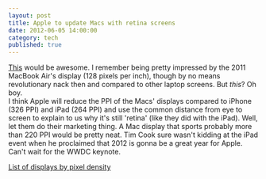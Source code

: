```yaml
---
layout: post
title: Apple to update Macs with retina screens
date: 2012-06-05 14:00:00
category: tech
published: true
---
```



[This](http://9to5mac.com/2012/06/04/apple-to-update-most-of-its-mac-lineup-and-multiple-accessories-at-wwdc/#vanilla_comments) would be awesome. I remember being pretty impressed by the 2011 MacBook Air's display (128 pixels per inch), though by no means revolutionary nack then and compared to other laptop screens. But *this*? Oh boy.  
I think Apple will reduce the PPI of the Macs' displays compared to iPhone (326 PPI) and iPad (264 PPI) and use the common distance from eye to screen to explain to us why it's still 'retina' (like they did with the iPad). Well, let them do their marketing thing. A Mac display that sports probably more than 220 PPI would be pretty neat. Tim Cook sure wasn't kidding at the iPad event when he proclaimed that 2012 is gonna be a great year for Apple. Can't wait for the WWDC keynote.

[List of displays by pixel density](http://en.wikipedia.org/wiki/List_of_displays_by_pixel_density)
